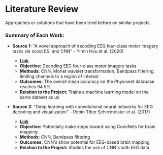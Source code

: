 # Literature Review

Approaches or solutions that have been tried before on similar projects.

### Summary of Each Work:

+ **Source 1:** "A novel approach of decoding EEG four-class motor imagery tasks via scout ESI and CNN" - Yimin Hou et al. (2020)
  
  + [**Link**](https://iopscience.iop.org/article/10.1088/1741-2552/ab4af6)
  + **Objective:** Decoding EEG four-class motor imagery tasks
  + **Methods:** CNN, Morlet wavelet transformation, Bandpass filtering, limiting channels to a region of interest
  + **Outcomes:** The overall mean accuracy on the Physionet database reaches 94.5%
  + **Relation to the Project:** Trains a machine learning model on the same dataset as us

+ **Source 2:** "Deep learning with convolutional neural networks for EEG decoding and visualization" - Robin Tibor Schirrmeister et al. (2017)

  + [**Link**](https://onlinelibrary.wiley.com/doi/full/10.1002/hbm.23730)
  + **Objective:** Potentially make steps toward using ConvNets for brain mapping.
  + **Methods:** CNN, Bandpass filtering
  + **Outcomes:** CNN's show potential for EEG-based brain mapping
  + **Relation to the Project:** Studies the use of CNN's with EEG data



